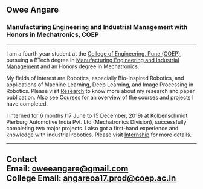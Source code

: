  ## Owee Angare  
 ### Manufacturing Engineering and Industrial Management with Honors in Mechatronics, COEP
 *** *** *** 

I am a fourth year student at the [College of Engineering, Pune (COEP)](https://www.coep.org.in/), pursuing a BTech degree in [Manufacturing Engineering and Industrial Management](https://www.coep.org.in/departments/production) and an Honors degree in Mechatronics. 

My fields of interest are Robotics, especially Bio-inspired Robotics, and applications of Machine Learning, Deep Learning, and Image Processing in Robotics. Please visit [Research]() to know more about my research and paper publication. Also see [Courses]() for an overview of the courses and projects I have completed.

I interned for 6 months (17 June to 15 December, 2019) at Kolbenschmidt Pierburg Automotive India Pvt. Ltd (Mechatronics Division), successfully completing two major projects. I also got a first-hand experience and knowledge with industrial robotics. Please visit [Internship]() for more details.       
*** *** *** 

## Contact<br> Email: oweeangare@gmail.com<br> College Email: angareoa17.prod@coep.ac.in        
